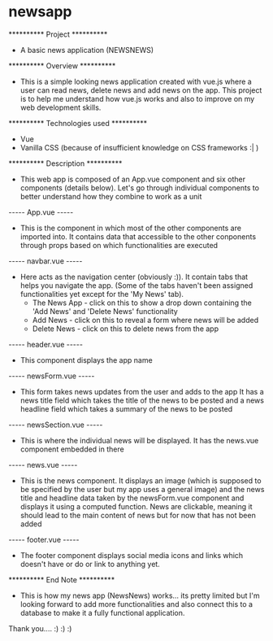 # newsapp
**********     Project     **********
 * A basic news application (NEWSNEWS)

 **********     Overview     **********
 - This is a simple looking news application created with vue.js where a user can read news, delete news and add news on the app. This project is to help me understand how vue.js works and also to improve on my web development skills.

 **********     Technologies used     **********
 - Vue
 - Vanilla CSS (because of insufficient knowledge on CSS frameworks :| )

**********     Description     **********
- This web app is composed of an App.vue component and six other components (details below). Let's go through individual components to better understand how they combine to work as a unit

----- App.vue -----
- This is the component in which most of the other components are imported into. It contains data that accessible to the other conponents through props based on which functionalities are executed

----- navbar.vue -----
- Here acts as the navigation center (obviously :)). It contain tabs that helps you navigate the app. (Some of the tabs haven't been assigned functionalities yet except for the 'My News' tab).
   - The News App - click on this to show a drop down containing the 'Add News' and 'Delete News' functionality
   - Add News - click on this to reveal a form where news will be added
   - Delete News - click on this to delete news from the app

----- header.vue ----- 
- This component displays the app name 

----- newsForm.vue -----
- This form takes news updates from the user and adds to the app
It has a news title field which takes the title of the news to be posted and a news headline field which takes a summary of the news to be posted

----- newsSection.vue -----
- This is where the individual news will be displayed. It has the news.vue component embedded in there

----- news.vue -----
- This is the news component. It displays an image (which is supposed to be specified by the user but my app uses a general image) and the news title and headline data taken by the newsForm.vue component and displays it using a computed function. News are clickable, meaning it should lead to the main content of news but for now that has not  been added

----- footer.vue -----
- The footer component displays social media icons and links which doesn't have or do or link to anything yet.

**********     End Note     **********
- This is how my news app (NewsNews) works... its pretty limited but I'm looking forward to add more functionalities and also connect this to a database to make it a fully functional application.

Thank you.... :) :) :)







